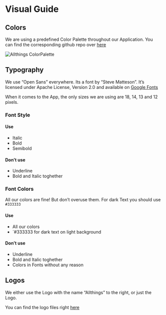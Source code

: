 # Visual Guide



## Colors

We are using a predefined Color Palette throughout our Application. You can find 
the corresponding github repo over [here](https://github.com/allthings/colors)

![Allthings ColorPalette](https://rawgit.com/allthings/developers/design.guide/design-guide/visual-guide/assets/colors/colors.svg)


## Typography

We use “Open Sans” everywhere. Its a font by “Steve Matteson”. 
It’s licensed under Apache License, Version 2.0 and available on [Google Fonts](https://fonts.google.com/specimen/Open+Sans?selection.family=Open+Sans:300,300i,400,400i,600,700)

When it comes to the App, the only sizes we are using are 
18, 14, 13 and 12 pixels.

### Font Style

#### Use
- Italic
- Bold
- Semibold

#### Don’t use
- Underline
- Bold and Italic toghether

### Font Colors

All our colors are fine! But don’t overuse them. For dark Text you should use 
`#333333`

#### Use
- All our colors
- `#333333 for dark text on light background

#### Don’t use
- Underline
- Bold and Italic toghether
- Colors in Fonts without any reason


## Logos

We either use the Logo with the name “Allthings” to the right, or just the Logo. 

You can find the logo files right [here](assets/logos/)
